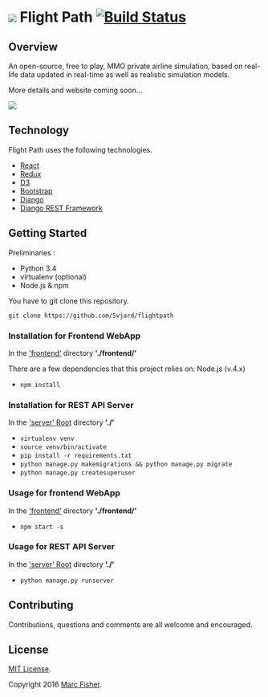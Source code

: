 # <img src="http://i.imgur.com/MVmYI0l.png"> **Flight Path**  [![Build Status](https://travis-ci.org/Svjard/flightpath.svg?branch=master)](https://travis-ci.org/Svjard/flightpath)

## Overview

An open-source, free to play, MMO private airline simulation, based on real-life data updated in real-time as well as realistic simulation models.

More details and website coming soon...

<img src="http://i.imgur.com/BuF39i9.png">

## Technology

Flight Path uses the following technologies.

* [React](https://facebook.github.io/react/)
* [Redux](https://github.com/reactjs/redux)
* [D3](https://d3js.org/)
* [Bootstrap](http://getbootstrap.com/)
* [Django](https://www.djangoproject.com/)
* [Django REST Framework](http://www.django-rest-framework.org/)

## Getting Started

Preliminaries :
* Python 3.4
* virtualenv (optional)
* Node.js & npm

You have to git clone this repository.
```
git clone https://github.com/Svjard/flightpath
```

### Installation for Frontend WebApp

In the ['frontend'](https://github.com/Svjard/flightpath/tree/master/frontend) directory **'./frontend/'**

There are a few dependencies that this project relies on: Node.js (v.4.x)

- `npm install`

### Installation for REST API Server

In the ['server' Root](https://github.com/Svjard/flightpath) directory **'./'**

- `virtualenv venv`
- `source venv/bin/activate`
- `pip install -r requirements.txt`
- `python manage.py makemigrations && python manage.py migrate`
- `python manage.py createsuperuser`

### Usage for frontend WebApp

In the ['frontend'](https://github.com/Svjard/flightpath/tree/master/frontend) directory **'./frontend/'**

- `npm start -s`

### Usage for REST API Server 

In the ['server' Root](https://github.com/Svjard/flightpath) directory **'./'**

- `python manage.py runserver`

## Contributing

Contributions, questions and comments are all welcome and encouraged.

## License

[MIT License](http://opensource.org/licenses/MIT).

Copyright 2016 [Marc Fisher](https://github.com/Svjard).
